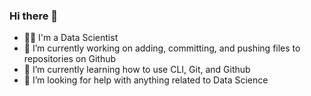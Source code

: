 ### Hi there 👋 
- 👨‍🔬 I'm a Data Scientist
- 🔭 I’m currently working on adding, committing, and pushing files to repositories on Github
- 🌱 I’m currently learning how to use CLI, Git, and Github
- 🤔 I’m looking for help with anything related to Data Science


<!--
**Msalazar2/Msalazar2** is a ✨ _special_ ✨ repository because its `README.md` (this file) appears on your GitHub profile.

Here are some ideas to get you started:
- 👨‍🔬 I'm a Data Scientist
- 🔭 I’m currently working on adding, committing, and pushing files to repositories on Github
- 🌱 I’m currently learning how to use CLI, Git, and Github
- 👯 I’m looking to collaborate on ...
- 🤔 I’m looking for help with anything related to Data Science
- 💬 Ask me about ...
- 📫 How to reach me: ...
- 😄 Pronouns: ...
- ⚡ Fun fact: ...
-->
